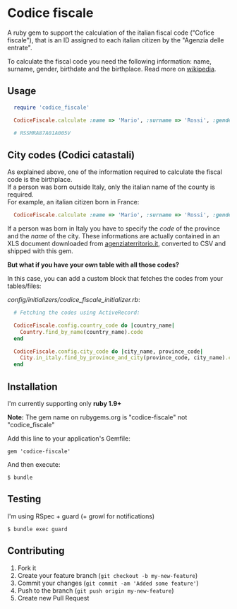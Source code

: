 # Codice fiscale

A ruby gem to support the calculation of the italian fiscal code ("Cofice fiscale"), 
that is an ID assigned to each italian citizen by the "Agenzia delle entrate".

To calculate the fiscal code you need the following information: name, surname, 
gender, birthdate and the birthplace. Read more on [wikipedia](http://en.wikipedia.org/wiki/Italian_fiscal_code_card).

## Usage

```ruby
  require 'codice_fiscale'

  CodiceFiscale.calculate :name => 'Mario', :surname => 'Rossi', :gender => :male, :birthdate => Date.new(1987, 1, 1), :province_code => 'LC', :city_name => 'Abbadia Lariana'

  # RSSMRA87A01A005V
```

## City codes (Codici catastali)
As explained above, one of the information required to calculate the fiscal code is the birthplace.  
If a person was born outside Italy, only the italian name of the county is required.  
For example, an italian citizen born in France:

```ruby
  CodiceFiscale.calculate :name => 'Mario', :surname => 'Rossi', :gender => :male, :birthdate => Date.new(1987, 1, 1), :country_name => 'Francia'
```

If a person was born in Italy you have to specify the *code* of the province and the *name* of the city. These informations are actually contained in an XLS 
document downloaded from [agenziaterritorio.it](http://www.agenziaterritorio.it/?id=721), converted to CSV and shipped with this gem.

**But what if you have your own table with all those codes?**

In this case, you can add a custom block that fetches the codes from your tables/files:


*config/initializers/codice_fiscale_initializer.rb*:

```ruby
  # Fetching the codes using ActiveRecord:

  CodiceFiscale.config.country_code do |country_name|
    Country.find_by_name(country_name).code
  end

  CodiceFiscale.config.city_code do |city_name, province_code|
    City.in_italy.find_by_province_and_city(province_code, city_name).code
  end
```

## Installation

I'm currently supporting only **ruby 1.9+**

**Note:** The gem name on rubygems.org is "codice-fiscale" not "codice_fiscale"

Add this line to your application's Gemfile:

    gem 'codice-fiscale'

And then execute:

    $ bundle

## Testing

I'm using RSpec + guard (+ growl for notifications)

    $ bundle exec guard

## Contributing

1. Fork it
2. Create your feature branch (`git checkout -b my-new-feature`)
3. Commit your changes (`git commit -am 'Added some feature'`)
4. Push to the branch (`git push origin my-new-feature`)
5. Create new Pull Request

